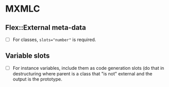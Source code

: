 # MXMLC

## Flex::External meta-data

- [ ] For classes, `slots="number"` is required.

## Variable slots

- [ ] For instance variables, include them as code generation slots (do that in destructuring where parent is a class that "is not" external and the output is the prototype.